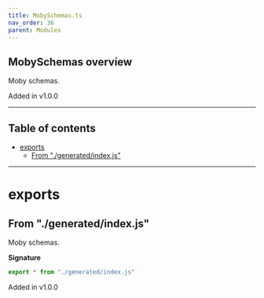 ```yaml
---
title: MobySchemas.ts
nav_order: 36
parent: Modules
---
```


## MobySchemas overview

Moby schemas.

Added in v1.0.0

---

<h2 class="text-delta">Table of contents</h2>

- [exports](#exports)
  - [From "./generated/index.js"](#from-generatedindexjs)

---

# exports

## From "./generated/index.js"

Moby schemas.

**Signature**

```ts
export * from "./generated/index.js"
```

Added in v1.0.0
